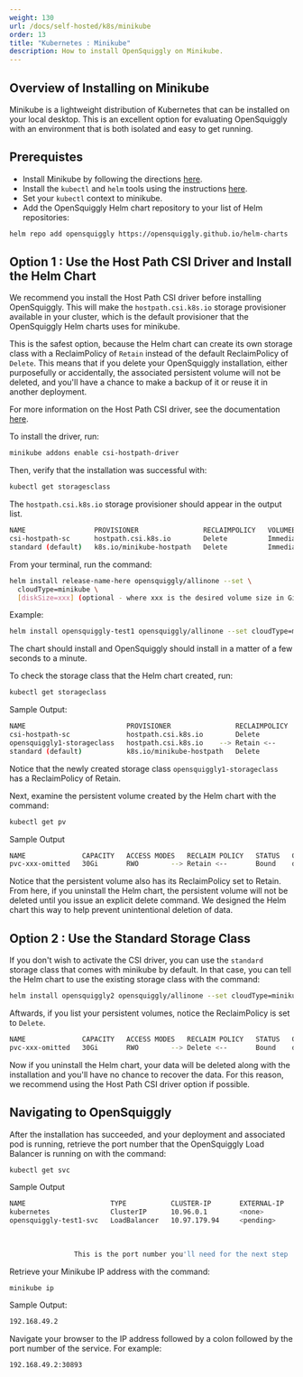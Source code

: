 ```yaml
---
weight: 130
url: /docs/self-hosted/k8s/minikube
order: 13
title: "Kubernetes : Minikube"
description: How to install OpenSquiggly on Minikube.
---
```

## Overview of Installing on Minikube

Minikube is a lightweight distribution of Kubernetes that can be installed
on your local desktop. This is an excellent option for evaluating OpenSquiggly
with an environment that is both isolated and easy to get running.

## Prerequistes

* Install Minikube by following the directions <a href="https://minikube.sigs.k8s.io/docs/start/" target="_blank">here</a>.
* Install the ```kubectl``` and ```helm``` tools using the instructions <a href="/docs/self-hosted/kubernetes/#installing-kubectl">here</a>.
* Set your ```kubectl``` context to minikube.
* Add the OpenSquiggly Helm chart repository to your list of Helm repositories:

```bash
helm repo add opensquiggly https://opensquiggly.github.io/helm-charts
```

## Option 1 : Use the Host Path CSI Driver and Install the Helm Chart

We recommend you install the Host Path CSI driver before installing OpenSquiggly. This
will make the ```hostpath.csi.k8s.io``` storage provisioner available in your cluster,
which is the default provisioner that the OpenSquiggly Helm charts uses for minikube.

This is the safest option, because the Helm chart can create its own storage class with
a ReclaimPolicy of ```Retain``` instead of the default ReclaimPolicy of ```Delete```. This
means that if you delete your OpenSquiggly installation, either purposefully or accidentally,
the associated persistent volume will not be deleted, and you'll have a chance to make
a backup of it or reuse it in another deployment.

For more information on the Host Path CSI driver, see the documentation <a href="https://minikube.sigs.k8s.io/docs/tutorials/volume_snapshots_and_csi/" target="_blank">here</a>.

To install the driver, run:
```bash
minikube addons enable csi-hostpath-driver
```

Then, verify that the installation was successful with:

```bash
kubectl get storagesclass
```

The ```hostpath.csi.k8s.io``` storage provisioner should appear in the output list.

```bash
NAME                 PROVISIONER                RECLAIMPOLICY   VOLUMEBINDINGMODE   ALLOWVOLUMEEXPANSION   AGE
csi-hostpath-sc      hostpath.csi.k8s.io        Delete          Immediate           false                  18m  <----
standard (default)   k8s.io/minikube-hostpath   Delete          Immediate           false                  185d

```

From your terminal, run the command:

```bash
helm install release-name-here opensquiggly/allinone --set \
  cloudType=minikube \
  [diskSize=xxx] (optional - where xxx is the desired volume size in Gigabytes)
```

Example:

```bash
helm install opensquiggly-test1 opensquiggly/allinone --set cloudType=minikube,diskSize=30
```

The chart should install and OpenSquiggly should install in a matter of a few seconds to
a minute.

To check the storage class that the Helm chart created, run:
```bash
kubectl get storageclass
```

Sample Output:
```bash
NAME                         PROVISIONER                RECLAIMPOLICY   VOLUMEBINDINGMODE      ALLOWVOLUMEEXPANSION   AGE
csi-hostpath-sc              hostpath.csi.k8s.io        Delete          Immediate              false                  100m
opensquiggly1-storageclass   hostpath.csi.k8s.io    --> Retain <--      WaitForFirstConsumer   true                   75m  <----
standard (default)           k8s.io/minikube-hostpath   Delete          Immediate              false                  185d
```

Notice that the newly created storage class ```opensquiggly1-storageclass``` has a ReclaimPolicy of Retain. 

Next, examine the persistent volume created by the Helm chart with the command:

```bash
kubectl get pv
```

Sample Output
```bash
NAME              CAPACITY   ACCESS MODES   RECLAIM POLICY   STATUS   CLAIM                       STORAGECLASS                 
pvc-xxx-omitted   30Gi       RWO        --> Retain <--       Bound    default/opensquiggly1-pvc   opensquiggly1-storageclass
```

Notice that the persistent volume also has its ReclaimPolicy set to Retain. From here, if you uninstall the Helm chart,
the persistent volume will not be deleted until you issue an explicit delete command. We designed the Helm chart this
way to help prevent unintentional deletion of data.

## Option 2 : Use the Standard Storage Class

If you don't wish to activate the CSI driver, you can use the ```standard``` storage class that comes with minikube
by default. In that case, you can tell the Helm chart to use the existing storage class with the command:

```bash
helm install opensquiggly2 opensquiggly/allinone --set cloudType=minikube,useExistingStorageClass=standard
```

Aftwards, if you list your persistent volumes, notice the ReclaimPolicy is set to ```Delete```.

```bash
NAME              CAPACITY   ACCESS MODES   RECLAIM POLICY   STATUS   CLAIM                       STORAGECLASS
pvc-xxx-omitted   30Gi       RWO        --> Delete <--       Bound    default/opensquiggly2-pvc   standard
```

Now if you uninstall the Helm chart, your data will be deleted along with the installation and you'll have no
chance to recover the data. For this reason, we recommend using the Host Path CSI driver option if possible.

## Navigating to OpenSquiggly

After the installation has succeeded, and your deployment and associated pod is running, 
retrieve the port number that the OpenSquiggly Load Balancer is running on with the
command:

```bash
kubectl get svc
```

Sample Output

```bash
NAME                     TYPE           CLUSTER-IP       EXTERNAL-IP   PORT(S)        AGE
kubernetes               ClusterIP      10.96.0.1        <none>        443/TCP        185d
opensquiggly-test1-svc   LoadBalancer   10.97.179.94     <pending>     80:30893/TCP   13m
                                                                          -----
                                                                            ^
                                                                            |
                This is the port number you'll need for the next step  -----+
```

Retrieve your Minikube IP address with the command:

```bash
minikube ip
```

Sample Output:
```bash
192.168.49.2
```

Navigate your browser to the IP address followed by a colon followed by the port number
of the service. For example:

```bash
192.168.49.2:30893
```